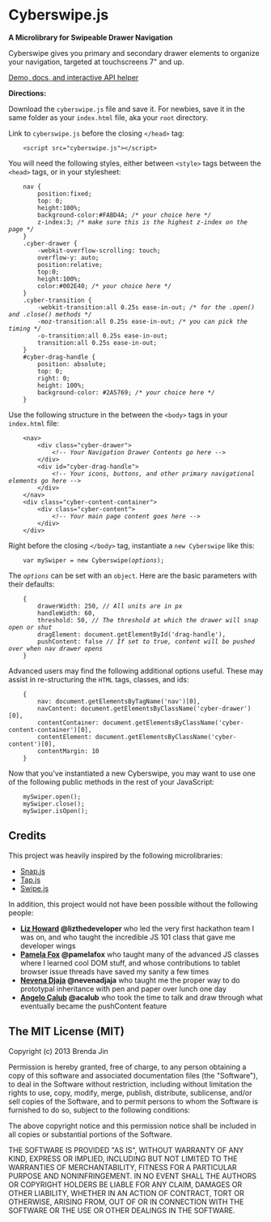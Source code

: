 <h1>Cyberswipe.js</h1>
<p><strong>A Microlibrary for Swipeable Drawer Navigation</strong></p>
<p>Cyberswipe gives you primary and secondary drawer elements to organize your navigation, targeted at touchscreens 7" and up.</p>
<p><a href="http://brendajin.github.io/cyberswipe.js/">Demo, docs, and interactive API helper</a></p>
<p><strong>Directions:</strong></p>
<p>Download the <code>cyberswipe.js</code> file and save it. For newbies, save it in the same folder as your <code>index.html</code> file, aka your <code>root</code> directory.</p>
<p>Link to <code>cyberswipe.js</code> before the closing <code>&lt;/head&gt;</code> tag:
    
<pre><code>    &lt;script src="cyberswipe.js"&gt;&lt;/script&gt;</code></pre>
</p>
<p>You will need the following styles, either between <code>&lt;style&gt;</code> tags between the <code>&lt;head&gt;</code> tags, or in your stylesheet:
<pre><code>    nav {
        position:fixed;
        top: 0;
        height:100%;
        background-color:#FABD4A; <em>/* your choice here */</em>
        z-index:3; <em>/* make sure this is the highest z-index on the page */</em>
    }
    .cyber-drawer {
        -webkit-overflow-scrolling: touch;
        overflow-y: auto;
        position:relative;
        top:0;
        height:100%;
        color:#002E40; <em>/* your choice here */</em>
    }
    .cyber-transition {
        -webkit-transition:all 0.25s ease-in-out; <em>/* for the .open() and .close() methods */</em>
        -moz-transition:all 0.25s ease-in-out; <em>/* you can pick the timing */</em>
        -o-transition:all 0.25s ease-in-out;
        transition:all 0.25s ease-in-out;
    }
    #cyber-drag-handle {
        position: absolute;
        top: 0;
        right: 0;
        height: 100%;
        background-color: #2A5769; <em>/* your choice here */</em>
    }
</code></pre>
</p>
<p>Use the following structure in the between the <code>&lt;body&gt;</code> tags in your <code>index.html</code> file:

<pre><code>    &lt;nav&gt;
        &lt;div class="cyber-drawer"&gt;
            <em>&lt;!-- Your Navigation Drawer Contents go here --&gt;</em>
        &lt;/div&gt;
        &lt;div id="cyber-drag-handle"&gt;
            <em>&lt;!-- Your icons, buttons, and other primary navigational elements go here --&gt;</em>
        &lt;/div&gt;
    &lt;/nav&gt;
    &lt;div class="cyber-content-container"&gt;
        &lt;div class="cyber-content"&gt;
            <em>&lt;!-- Your main page content goes here --&gt;</em>
        &lt;/div&gt;
    &lt;/div&gt;
</code></pre>
</p>
<p>Right before the closing <code>&lt;/body&gt;</code> tag, instantiate a <code>new Cyberswipe</code> like this:

<pre><code>    var mySwiper = new Cyberswipe(<em>options</em>);</code></pre>

</p>
<p>The <code><em>options</em></code> can be set with an <code>object</code>. Here are the basic parameters with their defaults:
<pre><code>    {
        drawerWidth: 250, <em>// All units are in px</em>
        handleWidth: 60,
        threshold: 50, <em>// The threshold at which the drawer will snap open or shut</em>
        dragElement: document.getElementById('drag-handle'),
        pushContent: false <em>// If set to true, content will be pushed over when nav drawer opens</em>
    }
</code></pre>
</p>
<p>Advanced users may find the following additional options useful. These may assist in re-structuring the <code>HTML</code> tags, classes, and ids:
<pre><code>    {
        nav: document.getElementsByTagName('nav')[0],
        navContent: document.getElementsByClassName('cyber-drawer')[0],
        contentContainer: document.getElementsByClassName('cyber-content-container')[0],
        contentElement: document.getElementsByClassName('cyber-content')[0],
        contentMargin: 10
    }
</code></pre>
</p>
<p>Now that you've instantiated a new Cyberswipe, you may want to use one of the following public methods in the rest of your JavaScript:
<pre><code>    mySwiper.open(); 
    mySwiper.close();
    mySwiper.isOpen();
</code></pre>
<h2>Credits</h2>
<p>This project was heavily inspired by the following microlibraries:
    <ul>
        <li><a href="https://github.com/jakiestfu/Snap.js/">Snap.js</a></li>
        <li><a href="https://github.com/alexgibson/tap.js">Tap.js</a></li>
        <li><a href="http://swipejs.com/">Swipe.js</a></li>
    </ul>
</p>
<p>In addition, this project would not have been possible without the following people:
    <ul>
        <li><strong><a href="https://github.com/icyfenix/">Liz Howard</a> @lizthedeveloper</strong> who led the very first hackathon team I was on, and who taught the incredible JS 101 class that gave me developer wings</li>
        <li><strong><a href="https://github.com/pamelafox">Pamela Fox</a> @pamelafox</strong> who taught many of the advanced JS classes where I learned cool DOM stuff, and whose contributions to tablet browser issue threads have saved my sanity a few times</li>
        <li><strong><a href="https://github.com/NevenaDjaja">Nevena Djaja</a> @nevenadjaja</strong> who taught me the proper way to do prototypal inheritance with pen and paper over lunch one day</li>
        <li><strong><a href="https://github.com/acalub">Angelo Calub</a> @acalub</strong> who took the time to talk and draw through what eventually became the pushContent feature</li>
    </ul>
<h2>The MIT License (MIT)</h2>
<p>Copyright (c) 2013 Brenda Jin</p>

<p>Permission is hereby granted, free of charge, to any person obtaining a copy
of this software and associated documentation files (the "Software"), to deal
in the Software without restriction, including without limitation the rights
to use, copy, modify, merge, publish, distribute, sublicense, and/or sell
copies of the Software, and to permit persons to whom the Software is
furnished to do so, subject to the following conditions:</p>

<p>The above copyright notice and this permission notice shall be included in
all copies or substantial portions of the Software.</p>

<p>THE SOFTWARE IS PROVIDED "AS IS", WITHOUT WARRANTY OF ANY KIND, EXPRESS OR
IMPLIED, INCLUDING BUT NOT LIMITED TO THE WARRANTIES OF MERCHANTABILITY,
FITNESS FOR A PARTICULAR PURPOSE AND NONINFRINGEMENT. IN NO EVENT SHALL THE
AUTHORS OR COPYRIGHT HOLDERS BE LIABLE FOR ANY CLAIM, DAMAGES OR OTHER
LIABILITY, WHETHER IN AN ACTION OF CONTRACT, TORT OR OTHERWISE, ARISING FROM,
OUT OF OR IN CONNECTION WITH THE SOFTWARE OR THE USE OR OTHER DEALINGS IN
THE SOFTWARE.</p>
